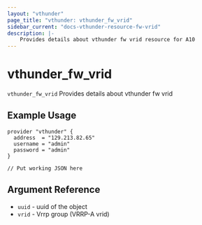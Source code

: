 ```yaml
---
layout: "vthunder"
page_title: "vthunder: vthunder_fw_vrid"
sidebar_current: "docs-vthunder-resource-fw-vrid"
description: |-
	Provides details about vthunder fw vrid resource for A10
---
```


# vthunder\_fw\_vrid

`vthunder_fw_vrid` Provides details about vthunder fw vrid
## Example Usage


```hcl
provider "vthunder" {
  address  = "129.213.82.65"
  username = "admin"
  password = "admin"
}

// Put working JSON here
```

## Argument Reference

* `uuid` - uuid of the object
* `vrid` - Vrrp group (VRRP-A vrid)

